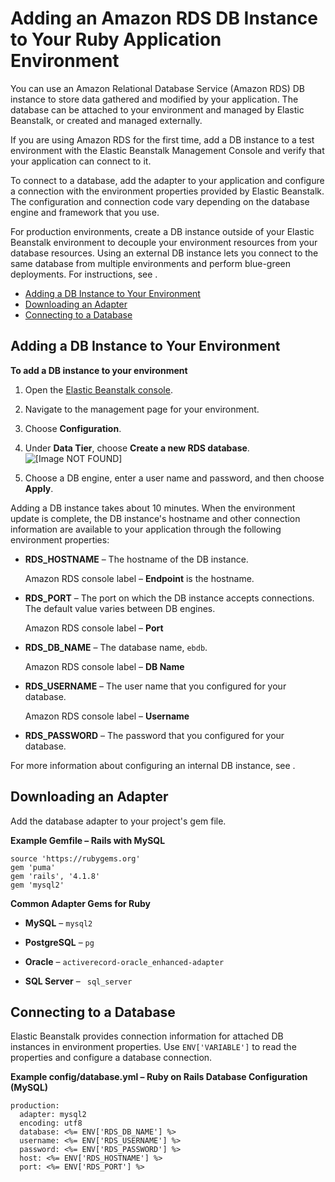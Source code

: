 # Adding an Amazon RDS DB Instance to Your Ruby Application Environment<a name="create_deploy_Ruby.rds"></a>

You can use an Amazon Relational Database Service \(Amazon RDS\) DB instance to store data gathered and modified by your application\. The database can be attached to your environment and managed by Elastic Beanstalk, or created and managed externally\.

If you are using Amazon RDS for the first time, add a DB instance to a test environment with the Elastic Beanstalk Management Console and verify that your application can connect to it\.

To connect to a database, add the adapter to your application and configure a connection with the environment properties provided by Elastic Beanstalk\. The configuration and connection code vary depending on the database engine and framework that you use\.

For production environments, create a DB instance outside of your Elastic Beanstalk environment to decouple your environment resources from your database resources\. Using an external DB instance lets you connect to the same database from multiple environments and perform blue\-green deployments\. For instructions, see \.


+ [Adding a DB Instance to Your Environment](#ruby-rds-create)
+ [Downloading an Adapter](#ruby-rds-drivers)
+ [Connecting to a Database](#ruby-rds-connect)

## Adding a DB Instance to Your Environment<a name="ruby-rds-create"></a>

**To add a DB instance to your environment**

1. Open the [Elastic Beanstalk console](https://console.aws.amazon.com/elasticbeanstalk)\.

1. Navigate to the management page for your environment\.

1. Choose **Configuration**\.

1. Under **Data Tier**, choose **Create a new RDS database**\.  
![\[Image NOT FOUND\]](http://docs.aws.amazon.com/elasticbeanstalk/latest/dg/images/aeb-config-db.png)

1. Choose a DB engine, enter a user name and password, and then choose **Apply**\.

Adding a DB instance takes about 10 minutes\. When the environment update is complete, the DB instance's hostname and other connection information are available to your application through the following environment properties:

+ **RDS\_HOSTNAME** – The hostname of the DB instance\.

  Amazon RDS console label – **Endpoint** is the hostname\.

+ **RDS\_PORT** – The port on which the DB instance accepts connections\. The default value varies between DB engines\.

  Amazon RDS console label – **Port**

+ **RDS\_DB\_NAME** – The database name, `ebdb`\.

  Amazon RDS console label – **DB Name**

+ **RDS\_USERNAME** – The user name that you configured for your database\.

  Amazon RDS console label – **Username**

+ **RDS\_PASSWORD** – The password that you configured for your database\.

For more information about configuring an internal DB instance, see \.

## Downloading an Adapter<a name="ruby-rds-drivers"></a>

Add the database adapter to your project's gem file\.

**Example Gemfile – Rails with MySQL**  

```
source 'https://rubygems.org'
gem 'puma'
gem 'rails', '4.1.8'
gem 'mysql2'
```

**Common Adapter Gems for Ruby**

+ **MySQL** – `mysql2`

+ **PostgreSQL** – `pg`

+ **Oracle** – `activerecord-oracle_enhanced-adapter`

+ **SQL Server** – ` sql_server`

## Connecting to a Database<a name="ruby-rds-connect"></a>

Elastic Beanstalk provides connection information for attached DB instances in environment properties\. Use `ENV['VARIABLE']` to read the properties and configure a database connection\.

**Example config/database\.yml – Ruby on Rails Database Configuration \(MySQL\)**  

```
production:
  adapter: mysql2
  encoding: utf8
  database: <%= ENV['RDS_DB_NAME'] %>
  username: <%= ENV['RDS_USERNAME'] %>
  password: <%= ENV['RDS_PASSWORD'] %>
  host: <%= ENV['RDS_HOSTNAME'] %>
  port: <%= ENV['RDS_PORT'] %>
```